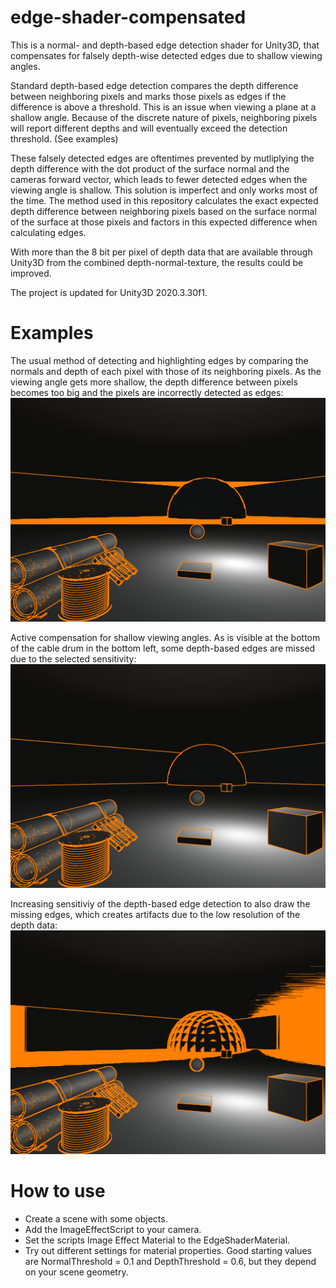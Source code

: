 # edge-shader-compensated
This is a normal- and depth-based edge detection shader for Unity3D, that compensates for falsely depth-wise detected edges due to shallow viewing angles.

Standard depth-based edge detection compares the depth difference between neighboring pixels and marks those pixels as edges if the difference is above a threshold. This is an issue when viewing a plane at a shallow angle. Because of the discrete nature of pixels, neighboring pixels will report different depths and will eventually exceed the detection threshold. (See examples)

These falsely detected edges are oftentimes prevented by mutliplying the depth difference with the dot product of the surface normal and the cameras forward vector, which leads to fewer detected edges when the viewing angle is shallow. This solution is imperfect and only works most of the time. The method used in this repository calculates the exact expected depth difference between neighboring pixels based on the surface normal of the surface at those pixels and factors in this expected difference when calculating edges.

With more than the 8 bit per pixel of depth data that are available through Unity3D from the combined depth-normal-texture, the results could be improved.

The project is updated for Unity3D 2020.3.30f1.

# Examples
The usual method of detecting and highlighting edges by comparing the normals and depth of each pixel with those of its neighboring pixels. As the viewing angle gets more shallow, the depth difference between pixels becomes too big and the pixels are incorrectly detected as edges:
![Usual method of edge detection by comparing normals and depth with neighboring pixels. As the viewing angle gets more shallow, the depth difference between pixels becomes too big and the pixels are incorrectly detected as edges](exampleimages/example03.png?raw=true)

Active compensation for shallow viewing angles. As is visible at the bottom of the cable drum in the bottom left, some depth-based edges are missed due to the selected sensitivity:
![Working edge detection, which misses some depth-based edges](exampleimages/example01.png?raw=true)

Increasing sensitiviy of the depth-based edge detection to also draw the missing edges, which creates artifacts due to the low resolution of the depth data:
![More sensitive depth-based edge-detection, which creates artifacts](exampleimages/example02.png?raw=true)

# How to use
- Create a scene with some objects.
- Add the ImageEffectScript to your camera.
- Set the scripts Image Effect Material to the EdgeShaderMaterial.
- Try out different settings for material properties. Good starting values are NormalThreshold = 0.1 and DepthThreshold = 0.6, but they depend on your scene geometry.

